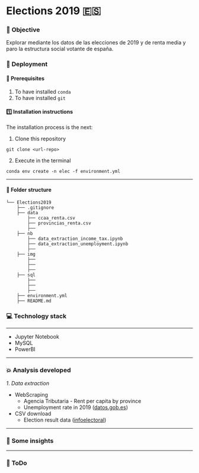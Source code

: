 # Elections 2019 :es:
### :page_facing_up: **Objective**
Explorar mediante los datos de las elecciones de 2019 y de renta media y paro la estructura social votante de españa.


### :nut_and_bolt: **Deployment**
#### :key: Prerequisites
1. To have installed `conda`
2. To have installed `git`

#### :one: Installation instructions
The installation process is the next:
  1. Clone this repository
   
    git clone <url-repo>

  2. Execute in the terminal
   
    conda env create -n elec -f environment.yml

----
#### :file_folder: **Folder structure**
```
└── Elections2019
    ├── .gitignore
    ├── data
        ├── ccaa_renta.csv
        ├── provincias_renta.csv
        ├──      
    ├── nb
        ├── data_extraction_income_tax.ipynb
        ├── data_extraction_unemployment.ipynb
        ├──     
    ├── img
        ├── 
        ├── 
        ├──    
    ├── sql
        ├──
        ├── 
        ├──  
    ├── environment.yml
    ├── README.md   
```



### :computer: **Technology stack**
------
- Jupyter Notebook
- MySQL
- PowerBI


------
### :boom: **Analysis developed**
*1*. *Data extraction*
- WebScraping
    - Agencia Tributaria - Rent per capita by province
    - Unemployment rate in 2019 ([datos.gob.es](https://sede.sepe.gob.es/es/portaltrabaja/resources/sede/datos_abiertos/datos/Paro_por_municipios_2019_csv.csv))
- CSV download
    - Election result data ([infoelectoral](https://infoelectoral.interior.gob.es/opencms/es/elecciones-celebradas/area-de-descargas/))

----
### :pushpin: **Some insights**




---








### :shit: **ToDo**
